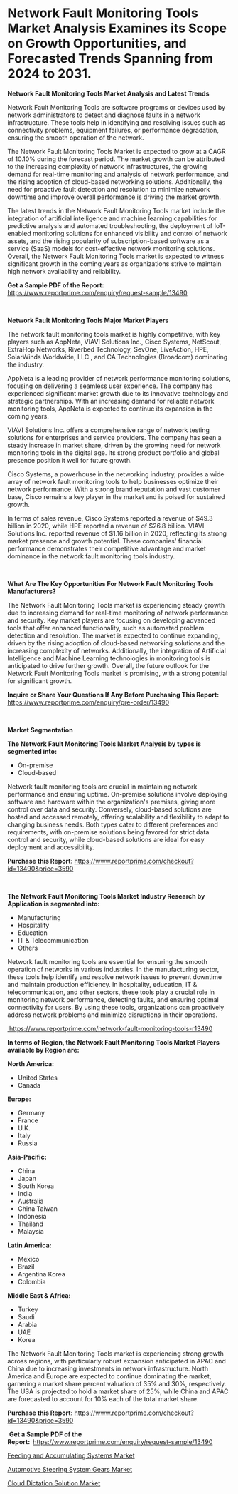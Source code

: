 <p><h1>Network Fault Monitoring Tools Market Analysis Examines its Scope on Growth Opportunities, and Forecasted Trends Spanning from 2024 to 2031.</h1></p><p><strong>Network Fault Monitoring Tools Market Analysis and Latest Trends</strong></p>
<p><p>Network Fault Monitoring Tools are software programs or devices used by network administrators to detect and diagnose faults in a network infrastructure. These tools help in identifying and resolving issues such as connectivity problems, equipment failures, or performance degradation, ensuring the smooth operation of the network.</p><p>The Network Fault Monitoring Tools Market is expected to grow at a CAGR of 10.10% during the forecast period. The market growth can be attributed to the increasing complexity of network infrastructures, the growing demand for real-time monitoring and analysis of network performance, and the rising adoption of cloud-based networking solutions. Additionally, the need for proactive fault detection and resolution to minimize network downtime and improve overall performance is driving the market growth.</p><p>The latest trends in the Network Fault Monitoring Tools market include the integration of artificial intelligence and machine learning capabilities for predictive analysis and automated troubleshooting, the deployment of IoT-enabled monitoring solutions for enhanced visibility and control of network assets, and the rising popularity of subscription-based software as a service (SaaS) models for cost-effective network monitoring solutions. Overall, the Network Fault Monitoring Tools market is expected to witness significant growth in the coming years as organizations strive to maintain high network availability and reliability.</p></p>
<p><strong>Get a Sample PDF of the Report:&nbsp;</strong> <a href="https://www.reportprime.com/enquiry/request-sample/13490">https://www.reportprime.com/enquiry/request-sample/13490</a></p>
<p>&nbsp;</p>
<p><strong>Network Fault Monitoring Tools Major Market Players</strong></p>
<p><p>The network fault monitoring tools market is highly competitive, with key players such as AppNeta, VIAVI Solutions Inc., Cisco Systems, NetScout, ExtraHop Networks, Riverbed Technology, SevOne, LiveAction, HPE, SolarWinds Worldwide, LLC., and CA Technologies (Broadcom) dominating the industry.</p><p>AppNeta is a leading provider of network performance monitoring solutions, focusing on delivering a seamless user experience. The company has experienced significant market growth due to its innovative technology and strategic partnerships. With an increasing demand for reliable network monitoring tools, AppNeta is expected to continue its expansion in the coming years.</p><p>VIAVI Solutions Inc. offers a comprehensive range of network testing solutions for enterprises and service providers. The company has seen a steady increase in market share, driven by the growing need for network monitoring tools in the digital age. Its strong product portfolio and global presence position it well for future growth.</p><p>Cisco Systems, a powerhouse in the networking industry, provides a wide array of network fault monitoring tools to help businesses optimize their network performance. With a strong brand reputation and vast customer base, Cisco remains a key player in the market and is poised for sustained growth.</p><p>In terms of sales revenue, Cisco Systems reported a revenue of $49.3 billion in 2020, while HPE reported a revenue of $26.8 billion. VIAVI Solutions Inc. reported revenue of $1.16 billion in 2020, reflecting its strong market presence and growth potential. These companies' financial performance demonstrates their competitive advantage and market dominance in the network fault monitoring tools industry.</p></p>
<p>&nbsp;</p>
<p><strong>What Are The Key Opportunities For Network Fault Monitoring Tools Manufacturers?</strong></p>
<p><p>The Network Fault Monitoring Tools market is experiencing steady growth due to increasing demand for real-time monitoring of network performance and security. Key market players are focusing on developing advanced tools that offer enhanced functionality, such as automated problem detection and resolution. The market is expected to continue expanding, driven by the rising adoption of cloud-based networking solutions and the increasing complexity of networks. Additionally, the integration of Artificial Intelligence and Machine Learning technologies in monitoring tools is anticipated to drive further growth. Overall, the future outlook for the Network Fault Monitoring Tools market is promising, with a strong potential for significant growth.</p></p>
<p><strong>Inquire or Share Your Questions If Any Before Purchasing This Report:</strong> <a href="https://www.reportprime.com/enquiry/pre-order/13490">https://www.reportprime.com/enquiry/pre-order/13490</a></p>
<p>&nbsp;</p>
<p><strong>Market Segmentation</strong></p>
<p><strong>The Network Fault Monitoring Tools Market Analysis by types is segmented into:</strong></p>
<p><ul><li>On-premise</li><li>Cloud-based</li></ul></p>
<p><p>Network fault monitoring tools are crucial in maintaining network performance and ensuring uptime. On-premise solutions involve deploying software and hardware within the organization's premises, giving more control over data and security. Conversely, cloud-based solutions are hosted and accessed remotely, offering scalability and flexibility to adapt to changing business needs. Both types cater to different preferences and requirements, with on-premise solutions being favored for strict data control and security, while cloud-based solutions are ideal for easy deployment and accessibility.</p></p>
<p><strong>Purchase this Report:&nbsp;</strong><a href="https://www.reportprime.com/checkout?id=13490&price=3590">https://www.reportprime.com/checkout?id=13490&price=3590</a></p>
<p>&nbsp;</p>
<p><strong>The Network Fault Monitoring Tools Market Industry Research by Application is segmented into:</strong></p>
<p><ul><li>Manufacturing</li><li>Hospitality</li><li>Education</li><li>IT & Telecommunication</li><li>Others</li></ul></p>
<p><p>Network fault monitoring tools are essential for ensuring the smooth operation of networks in various industries. In the manufacturing sector, these tools help identify and resolve network issues to prevent downtime and maintain production efficiency. In hospitality, education, IT & telecommunication, and other sectors, these tools play a crucial role in monitoring network performance, detecting faults, and ensuring optimal connectivity for users. By using these tools, organizations can proactively address network problems and minimize disruptions in their operations.</p></p>
<p><a href="https://www.reportprime.com/network-fault-monitoring-tools-r13490">&nbsp;https://www.reportprime.com/network-fault-monitoring-tools-r13490</a></p>
<p><strong>In terms of Region, the Network Fault Monitoring Tools Market Players available by Region are:</strong></p>
<p>
    <p> <strong> North America: </strong>
        <ul>
            <li>United States</li>
            <li>Canada</li>
        </ul>
        </p> 
    <p> <strong> Europe: </strong>
        <ul>
            <li>Germany</li>
            <li>France</li>
            <li>U.K.</li>
            <li>Italy</li>
            <li>Russia</li>
        </ul>
        </p> 
    <p> <strong> Asia-Pacific: </strong>
        <ul>
            <li>China</li>
            <li>Japan</li>
            <li>South Korea</li>
            <li>India</li>
            <li>Australia</li>
            <li>China Taiwan</li>
            <li>Indonesia</li>
            <li>Thailand</li>
            <li>Malaysia</li>
        </ul>
        </p> 
    <p> <strong> Latin America: </strong>
        <ul>
            <li>Mexico</li>
            <li>Brazil</li>
            <li>Argentina Korea</li>
            <li>Colombia</li>
        </ul>
        </p> 
    <p> <strong> Middle East & Africa: </strong>
        <ul>
            <li>Turkey</li>
            <li>Saudi</li>
            <li>Arabia</li>
            <li>UAE</li>
            <li>Korea</li>
        </ul>
    </p>
    </p>
<p><p>The Network Fault Monitoring Tools market is experiencing strong growth across regions, with particularly robust expansion anticipated in APAC and China due to increasing investments in network infrastructure. North America and Europe are expected to continue dominating the market, garnering a market share percent valuation of 35% and 30%, respectively. The USA is projected to hold a market share of 25%, while China and APAC are forecasted to account for 10% each of the total market share.</p></p>
<p><strong>Purchase this Report: </strong><a href="https://www.reportprime.com/checkout?id=13490&price=3590">https://www.reportprime.com/checkout?id=13490&price=3590</a></p>
<p>&nbsp;<strong>Get a Sample PDF of the Report:&nbsp;&nbsp;</strong><a href="https://www.reportprime.com/enquiry/request-sample/13490">https://www.reportprime.com/enquiry/request-sample/13490</a></p>
<p><strong></strong></p>
<p><p><a href="https://view.publitas.com/reportprime-1/feeding-and-accumulating-systems-market-growth-outlook-from-2024-to-2031-and-it-is-projecting-at-6-7-cagr-with-markets-trends-analysis-by-application-regional-outlook-and-revenue/">Feeding and Accumulating Systems Market</a></p><p><a href="https://view.publitas.com/reportprime-1/automotive-steering-system-gears-market-size-market-segmentation-market-trends-and-growth-analysis-forecast-till-2031/">Automotive Steering System Gears Market</a></p><p><a href="https://github.com/niyotibauri9/Market-Research-Report-List-1/blob/main/cloud-dictation-solution-market.md">Cloud Dictation Solution Market</a></p></p>